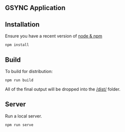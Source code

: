 GSYNC Application
-------------------------------------------

## Installation

Ensure you have a recent version of [node & npm](https://nodejs.org/en/download/)

```
npm install
```

## Build

To build for distribution:

```
npm run build
```

All of the final output will be dropped into the [/dist/](./dist) folder.

## Server

Run a local server.

```
npm run serve
```
